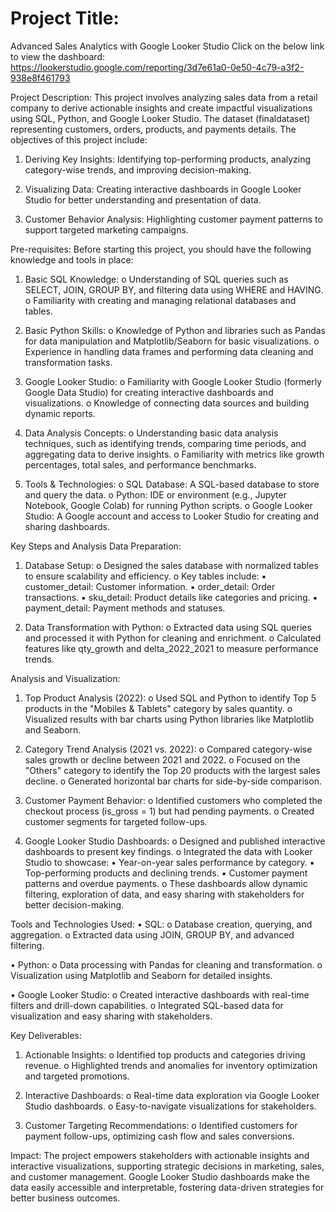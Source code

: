# Project Title:
Advanced Sales Analytics with Google Looker Studio Click on the below link to view the dashboard: https://lookerstudio.google.com/reporting/3d7e61a0-0e50-4c79-a3f2-938e8f461793

Project Description:
This project involves analyzing sales data from a retail company to derive actionable insights and create impactful visualizations using SQL, Python, and Google Looker Studio. The dataset (finaldataset) representing customers, orders, products, and payments details. The objectives of this project include:

1. Deriving Key Insights:
Identifying top-performing products, analyzing category-wise trends, and improving decision-making.

2. Visualizing Data:
Creating interactive dashboards in Google Looker Studio for better understanding and presentation of data.

3. Customer Behavior Analysis:
Highlighting customer payment patterns to support targeted marketing campaigns.

Pre-requisites:
Before starting this project, you should have the following knowledge and tools in place:

1. Basic SQL Knowledge:
o Understanding of SQL queries such as SELECT, JOIN, GROUP BY, and filtering data using WHERE and HAVING. o Familiarity with creating and managing relational databases and tables.

2. Basic Python Skills:
o Knowledge of Python and libraries such as Pandas for data manipulation and Matplotlib/Seaborn for basic visualizations. o Experience in handling data frames and performing data cleaning and transformation tasks.

3. Google Looker Studio:
o Familiarity with Google Looker Studio (formerly Google Data Studio) for creating interactive dashboards and visualizations. o Knowledge of connecting data sources and building dynamic reports.

4. Data Analysis Concepts:
o Understanding basic data analysis techniques, such as identifying trends, comparing time periods, and aggregating data to derive insights. o Familiarity with metrics like growth percentages, total sales, and performance benchmarks.

5. Tools & Technologies:
o SQL Database: A SQL-based database to store and query the data. o Python: IDE or environment (e.g., Jupyter Notebook, Google Colab) for running Python scripts. o Google Looker Studio: A Google account and access to Looker Studio for creating and sharing dashboards.

Key Steps and Analysis
Data Preparation:
1. Database Setup:
o Designed the sales database with normalized tables to ensure scalability and efficiency. o Key tables include: ▪ customer_detail: Customer information. ▪ order_detail: Order transactions. ▪ sku_detail: Product details like categories and pricing. ▪ payment_detail: Payment methods and statuses.

2. Data Transformation with Python:
o Extracted data using SQL queries and processed it with Python for cleaning and enrichment. o Calculated features like qty_growth and delta_2022_2021 to measure performance trends.

Analysis and Visualization:
1. Top Product Analysis (2022):
o Used SQL and Python to identify Top 5 products in the "Mobiles & Tablets" category by sales quantity. o Visualized results with bar charts using Python libraries like Matplotlib and Seaborn.

2. Category Trend Analysis (2021 vs. 2022):
o Compared category-wise sales growth or decline between 2021 and 2022. o Focused on the "Others" category to identify the Top 20 products with the largest sales decline. o Generated horizontal bar charts for side-by-side comparison.

3. Customer Payment Behavior:
o Identified customers who completed the checkout process (is_gross = 1) but had pending payments. o Created customer segments for targeted follow-ups.

4. Google Looker Studio Dashboards:
o Designed and published interactive dashboards to present key findings. o Integrated the data with Looker Studio to showcase: ▪ Year-on-year sales performance by category. ▪ Top-performing products and declining trends. ▪ Customer payment patterns and overdue payments. o These dashboards allow dynamic filtering, exploration of data, and easy sharing with stakeholders for better decision-making.

Tools and Technologies Used:
• SQL:
o Database creation, querying, and aggregation. o Extracted data using JOIN, GROUP BY, and advanced filtering.

• Python:
o Data processing with Pandas for cleaning and transformation. o Visualization using Matplotlib and Seaborn for detailed insights.

• Google Looker Studio:
o Created interactive dashboards with real-time filters and drill-down capabilities. o Integrated SQL-based data for visualization and easy sharing with stakeholders.

Key Deliverables:
1. Actionable Insights:
o Identified top products and categories driving revenue. o Highlighted trends and anomalies for inventory optimization and targeted promotions.

2. Interactive Dashboards:
o Real-time data exploration via Google Looker Studio dashboards. o Easy-to-navigate visualizations for stakeholders.

3. Customer Targeting Recommendations:
o Identified customers for payment follow-ups, optimizing cash flow and sales conversions.

Impact:
The project empowers stakeholders with actionable insights and interactive visualizations, supporting strategic decisions in marketing, sales, and customer management. Google Looker Studio dashboards make the data easily accessible and interpretable, fostering data-driven strategies for better business outcomes.
